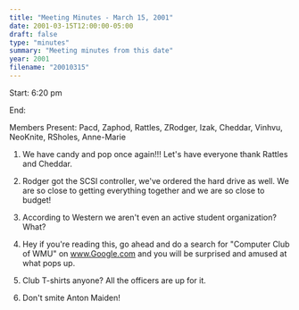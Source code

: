 ```yaml
---
title: "Meeting Minutes - March 15, 2001"
date: 2001-03-15T12:00:00-05:00
draft: false
type: "minutes"
summary: "Meeting minutes from this date"
year: 2001
filename: "20010315"
---
```


Start: 6:20 pm </p><p>
End: </p><p>
Members Present: Pacd, Zaphod, Rattles, ZRodger, Izak, Cheddar, Vinhvu,  NeoKnite, RSholes, Anne-Marie </p><p>
1. We have candy and pop once again!!!  Let's have everyone thank Rattles and Cheddar. </p><p>
2. Rodger got the SCSI controller, we've ordered the hard drive as well.  We are so close to getting everything together and we are so close to budget! </p><p>
3. According to Western we aren't even an active student organization? What? </p><p>
4. Hey if you're reading this, go ahead and do a search for "Computer Club of WMU" on www.Google.com and you will be surprised and amused at what pops up. </p><p>
5. Club T-shirts anyone?  All the officers are up for it. </p><p>
6. Don't smite Anton Maiden! </p>
